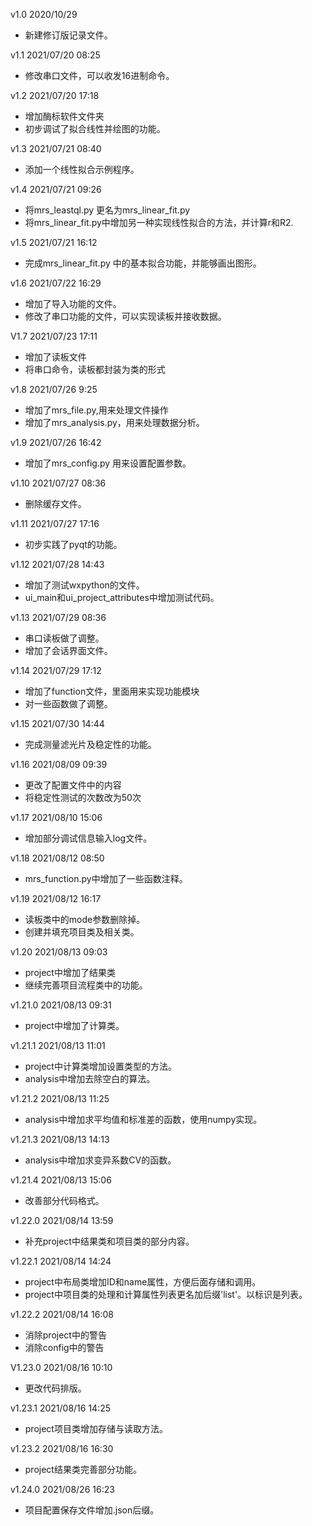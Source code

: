 v1.0
2020/10/29
- 新建修订版记录文件。

v1.1
2021/07/20 08:25
- 修改串口文件，可以收发16进制命令。

v1.2
2021/07/20 17:18
- 增加酶标软件文件夹
- 初步调试了拟合线性并绘图的功能。

v1.3
2021/07/21 08:40
- 添加一个线性拟合示例程序。

v1.4
2021/07/21 09:26
- 将mrs_leastql.py 更名为mrs_linear_fit.py
- 将mrs_linear_fit.py中增加另一种实现线性拟合的方法，并计算r和R2.

v1.5
2021/07/21 16:12
- 完成mrs_linear_fit.py 中的基本拟合功能，并能够画出图形。

v1.6
2021/07/22 16:29
- 增加了导入功能的文件。
- 修改了串口功能的文件，可以实现读板并接收数据。

V1.7
2021/07/23 17:11
- 增加了读板文件
- 将串口命令，读板都封装为类的形式

v1.8
2021/07/26 9:25
- 增加了mrs_file.py,用来处理文件操作
- 增加了mrs_analysis.py，用来处理数据分析。

v1.9
2021/07/26 16:42
- 增加了mrs_config.py 用来设置配置参数。

v1.10
2021/07/27 08:36
- 删除缓存文件。

v1.11
2021/07/27 17:16
- 初步实践了pyqt的功能。

v1.12
2021/07/28 14:43
- 增加了测试wxpython的文件。
- ui_main和ui_project_attributes中增加测试代码。

v1.13
2021/07/29 08:36
- 串口读板做了调整。
- 增加了会话界面文件。

v1.14
2021/07/29 17:12
- 增加了function文件，里面用来实现功能模块
- 对一些函数做了调整。

v1.15
2021/07/30 14:44
- 完成测量滤光片及稳定性的功能。

v1.16
2021/08/09 09:39
- 更改了配置文件中的内容
- 将稳定性测试的次数改为50次

v1.17
2021/08/10 15:06
- 增加部分调试信息输入log文件。

v1.18
2021/08/12 08:50
- mrs_function.py中增加了一些函数注释。

v1.19
2021/08/12 16:17
- 读板类中的mode参数删除掉。
- 创建并填充项目类及相关类。

v1.20
2021/08/13 09:03
- project中增加了结果类
- 继续完善项目流程类中的功能。

v1.21.0
2021/08/13 09:31
- project中增加了计算类。


v1.21.1
2021/08/13 11:01
- project中计算类增加设置类型的方法。
- analysis中增加去除空白的算法。

v1.21.2
2021/08/13 11:25
- analysis中增加求平均值和标准差的函数，使用numpy实现。

v1.21.3
2021/08/13 14:13
- analysis中增加求变异系数CV的函数。

v1.21.4
2021/08/13 15:06
- 改善部分代码格式。

v1.22.0
2021/08/14 13:59
- 补充project中结果类和项目类的部分内容。

v1.22.1
2021/08/14 14:24
- project中布局类增加ID和name属性，方便后面存储和调用。
- project中项目类的处理和计算属性列表更名加后缀'list'。以标识是列表。

v1.22.2
2021/08/14 16:08
- 消除project中的警告
- 消除config中的警告

V1.23.0
2021/08/16 10:10
- 更改代码排版。

v1.23.1
2021/08/16 14:25
- project项目类增加存储与读取方法。

v1.23.2
2021/08/16 16:30
- project结果类完善部分功能。

v1.24.0
2021/08/26 16:23
- 项目配置保存文件增加.json后缀。

